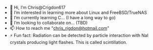- 👋 Hi, I’m Chris@Crigdon617
- 👀 I’m interested in learning more about Linux and FreeBSD/TrueNAS
- 🌱 I’m currently learning C... (I have a long way to go)
- 💞️ I’m looking to collaborate on... (TBD)
- 📫 How to reach me "chris_rigdon@hotmail.com"
- ⚡ Fun fact: Radiation can be detected by particle interaction with NaI crystals producing light flashes.  This is called scintillation.

<!---
Crigdon617/Crigdon617 is a ✨ special ✨ repository because its `README.md` (this file) appears on your GitHub profile.
You can click the Preview link to take a look at your changes.
--->
